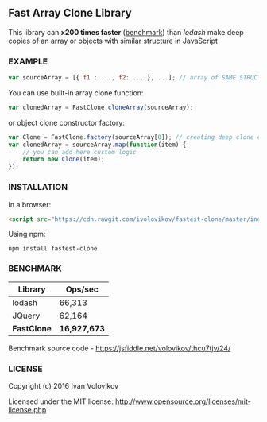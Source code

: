 ## Fast Array Clone Library

This library can **x200 times faster** ([benchmark](https://jsfiddle.net/volovikov/thcu7tjv/24/)) than *lodash* make deep copies of an array or objects with similar structure in JavaScript

### EXAMPLE
```javascript
var sourceArray = [{ f1 : ..., f2: ... }, ...]; // array of SAME STRUCTURED object
```

You can use built-in array clone function:
```javascript
var clonedArray = FastClone.cloneArray(sourceArray);
```
or object clone constructor factory:
```javascript
var Clone = FastClone.factory(sourceArray[0]); // creating deep clone constructor function
var clonedArray = sourceArray.map(function(item) {
    // you can add here custom logic
    return new Clone(item);
});
```
### INSTALLATION
In a browser:
```html
<script src="https://cdn.rawgit.com/ivolovikov/fastest-clone/master/index.js"></script>
```
Using npm:
```
npm install fastest-clone
```
### BENCHMARK
Library | Ops/sec
------------ | -------------
lodash | 66,313
JQuery | 62,164
**FastClone** | **16,927,673**
Benchmark source code - https://jsfiddle.net/volovikov/thcu7tjv/24/


### LICENSE

Copyright (c) 2016 Ivan Volovikov

Licensed under the MIT license: http://www.opensource.org/licenses/mit-license.php